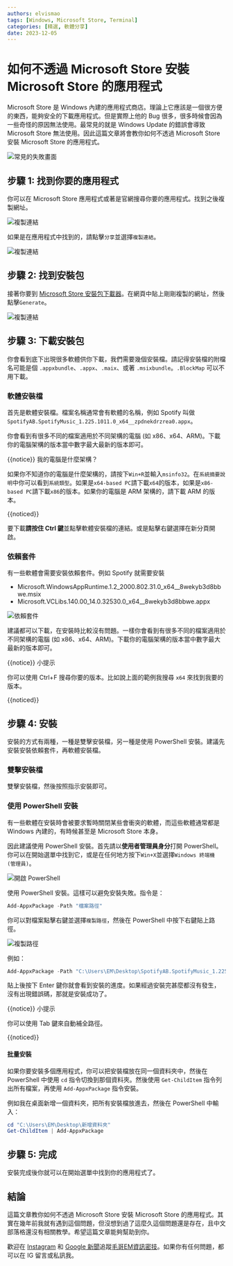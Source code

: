 ```yaml
---
authors: elvismao
tags: [Windows, Microsoft Store, Terminal]
categories: [精選, 軟體分享]
date: 2023-12-05
---
```


# 如何不透過 Microsoft Store 安裝 Microsoft Store 的應用程式

Microsoft Store 是 Windows 內建的應用程式商店。理論上它應該是一個很方便的東西，能夠安全的下載應用程式。但是實際上他的 Bug 很多，很多時候會因為一些奇怪的原因無法使用。最常見的就是 Windows Update 的錯誤會導致 Microsoft Store 無法使用。因此這篇文章將會教你如何不透過 Microsoft Store 安裝 Microsoft Store 的應用程式。

![常見的失敗畫面](fail.webp)

## 步驟 1: 找到你要的應用程式

你可以在 Microsoft Store 應用程式或著是官網搜尋你要的應用程式。找到之後複製網址。

![複製連結](microsoft-store.webp)

如果是在應用程式中找到的，請點擊`分享`並選擇`複製連結`。

![複製連結](minecraft.webp)

## 步驟 2: 找到安裝包

接著你要到 [Microsoft Store 安裝包下載器](https://store.rg-adguard.net/)。在網頁中貼上剛剛複製的網址，然後點擊`Generate`。

![複製連結](download.webp)

## 步驟 3: 下載安裝包

你會看到底下出現很多軟體供你下載，我們需要幾個安裝檔。請記得安裝檔的附檔名可能是個 `.appxbundle`、`.appx`、`.maix`、或著 `.msixbundle`。`.BlockMap` 可以不用下載。

### 軟體安裝檔

首先是軟體安裝檔。檔案名稱通常會有軟體的名稱，例如 Spotify 叫做 `SpotifyAB.SpotifyMusic_1.225.1011.0_x64__zpdnekdrzrea0.appx`。

你會看到有很多不同的檔案適用於不同架構的電腦 (如 x86、x64、ARM)。下載你的電腦架構的版本當中數字最大最新的版本即可。

{{notice}}
我的電腦是什麼架構？

如果你不知道你的電腦是什麼架構的，請按下`Win+R`並輸入`msinfo32`。在`系統摘要說明`中你可以看到`系統類型`。如果是`x64-based PC`請下載`x64`的版本，如果是`x86-based PC`請下載`x86`的版本。如果你的電腦是 ARM 架構的，請下載 ARM 的版本。

{{noticed}}

要下載**請按住 Ctrl 鍵**並點擊軟體安裝檔的連結。或是點擊右鍵選擇在新分頁開啟。

### 依賴套件

有一些軟體會需要安裝依賴套件。例如 Spotify 就需要安裝

-   Microsoft.WindowsAppRuntime.1.2_2000.802.31.0_x64\_\_8wekyb3d8bbwe.msix
-   Microsoft.VCLibs.140.00_14.0.32530.0_x64\_\_8wekyb3d8bbwe.appx

![依賴套件](spotify.webp)

建議都可以下載，在安裝時比較沒有問題。一樣你會看到有很多不同的檔案適用於不同架構的電腦 (如 x86、x64、ARM)。下載你的電腦架構的版本當中數字最大最新的版本即可。

{{notice}}
小提示

你可以使用 Ctrl+F 搜尋你要的版本。比如說上面的範例我搜尋 `x64` 來找到我要的版本。

{{noticed}}

## 步驟 4: 安裝

安裝的方式有兩種，一種是雙擊安裝檔，另一種是使用 PowerShell 安裝。建議先安裝安裝依賴套件，再軟體安裝檔。

### 雙擊安裝檔

雙擊安裝檔，然後按照指示安裝即可。

### 使用 PowerShell 安裝

有一些軟體在安裝時會被要求暫時關閉某些會衝突的軟體，而這些軟體通常都是 Windows 內建的，有時候甚至是 Microsoft Store 本身。

因此建議使用 PowerShell 安裝。首先請以**使用者管理員身分**打開 PowerShell。你可以在開始選單中找到它，或是在任何地方按下`Win+X`並選擇`Windows 終端機 (管理員)`。

![開啟 PowerShell](open-powershell.webp)

使用 PowerShell 安裝。這樣可以避免安裝失敗。指令是：

```powershell
Add-AppxPackage -Path "檔案路徑"
```

你可以對檔案點擊右鍵並選擇`複製路徑`，然後在 PowerShell 中按下右鍵貼上路徑。

![複製路徑](path.webp)

例如：

```powershell
Add-AppxPackage -Path "C:\Users\EM\Desktop\SpotifyAB.SpotifyMusic_1.225.1011.0_x64__zpdnekdrzrea0.appx"
```

貼上後按下 Enter 鍵你就會看到安裝的進度。如果經過安裝完甚麼都沒有發生，沒有出現錯誤碼，那就是安裝成功了。

{{notice}}
小提示

你可以使用 Tab 鍵來自動補全路徑。

{{noticed}}

#### 批量安裝

如果你要安裝多個應用程式，你可以把安裝檔放在同一個資料夾中，然後在 PowerShell 中使用 `cd` 指令切換到那個資料夾。然後使用 `Get-ChildItem` 指令列出所有檔案，再使用 `Add-AppxPackage` 指令安裝。

例如我在桌面新增一個資料夾，把所有安裝檔放進去，然後在 PowerShell 中輸入：

```powershell
cd "C:\Users\EM\Desktop\新增資料夾"
Get-ChildItem | Add-AppxPackage
```

## 步驟 5: 完成

安裝完成後你就可以在開始選單中找到你的應用程式了。

## 結論

這篇文章教你如何不透過 Microsoft Store 安裝 Microsoft Store 的應用程式。其實在幾年前我就有遇到這個問題，但沒想到過了這麼久這個問題還是存在，且中文部落格還沒有相關教學。希望這篇文章能夠幫助到你。

歡迎在 [Instagram](https://www.instagram.com/emtech.cc) 和 [Google 新聞](https://news.google.com/publications/CAAqBwgKMKXLvgswsubVAw?ceid=TW:zh-Hant&oc=3)追蹤[毛哥EM資訊密技](https://emtech.cc/)。如果你有任何問題，都可以在 IG 留言或私訊我。
